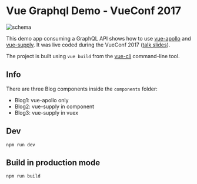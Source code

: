 # Vue Graphql Demo - VueConf 2017

![schema](https://cdn-images-1.medium.com/max/800/1*H9AANoofLqjS10Xd5TwRYw.png)

This demo app consuming a GraphQL API shows how to use [vue-apollo](https://github.com/Akryum/vue-apollo) and [vue-supply](https://github.com/Akryum/vue-supply). It was live coded during the VueConf 2017 ([talk slides](http://slides.com/akryum/graphql#/)).

The project is built using `vue build` from the [vue-cli](https://github.com/vuejs/vue-cli) command-line tool.

## Info

There are three Blog components inside the `components` folder:

- Blog1: vue-apollo only
- Blog2: vue-supply in component
- Blog3: vue-supply in vuex

## Dev

```
npm run dev
```

## Build in production mode

```
npm run build
```
